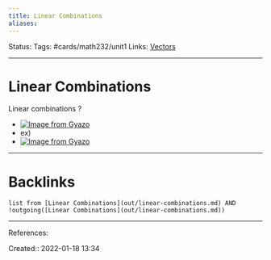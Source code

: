 ```yaml
---
title: Linear Combinations
aliases:
---
```

Status:
Tags: #cards/math232/unit1 
Links: [Vectors](out/vectors.md)
___

# Linear Combinations
Linear combinations
?
- [![Image from Gyazo](https://i.gyazo.com/9701603bf584f380f2bffb54708d8294.png)](https://gyazo.com/9701603bf584f380f2bffb54708d8294)
- ex)
- [![Image from Gyazo](https://i.gyazo.com/1d9f40d91a856031621affcc89266d64.png)](https://gyazo.com/1d9f40d91a856031621affcc89266d64)
___
<!--SR:!2022-03-23,20,170-->

# Backlinks
```dataview
list from [Linear Combinations](out/linear-combinations.md) AND !outgoing([Linear Combinations](out/linear-combinations.md))
```
___
References:

Created:: 2022-01-18 13:34
